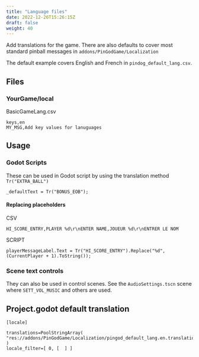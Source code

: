 ```yaml
---
title: "Language files"
date: 2022-12-26T15:26:15Z
draft: false
weight: 40
---
```


Add translations for the game. There are also defaults to cover most standard pinball messages in `addons/PinGodGame/Localization`

The default example covers English and French in `pindog_default_lang.csv`.

## Files

### YourGame/local

BasicGameLang.csv

```
keys,en
MY_MSG,Add key values for lanuguages
```

## Usage

### Godot Scripts

These can be used in Godot script by using the translation method `Tr("EXTRA_BALL")`

`_defaultText = Tr("BONUS_EOB");`

#### Replacing placeholders

CSV 

`HI_SCORE_ENTRY,PLAYER %d\r\nENTER NAME,JOUEUR %d\r\nENTRER LE NOM`

SCRIPT 

`playerMessageLabel.Text = Tr("HI_SCORE_ENTRY").Replace("%d", (CurrentPlayer + 1).ToString());`

### Scene text controls

They can also be used in control scenes. See the `AudioSettings.tscn` scene where `SETT_VOL_MUSIC` and others are used.

## Project.godot default translation

```
[locale]

translations=PoolStringArray( "res://addons/PinGodGame/Localization/pingod_default_lang.en.translation" )
locale_filter=[ 0, [  ] ]
```